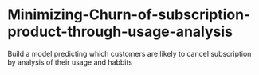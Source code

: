 # Minimizing-Churn-of-subscription-product-through-usage-analysis
Build a model predicting which customers are likely to cancel subscription by analysis of their usage and habbits

